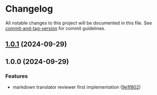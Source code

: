 # Changelog

All notable changes to this project will be documented in this file. See [commit-and-tag-version](https://github.com/absolute-version/commit-and-tag-version) for commit guidelines.

## [1.0.1](https://github.com/trystan2k/md-translator-reviewer/compare/v1.0.0...v1.0.1) (2024-09-29)

## 1.0.0 (2024-09-29)


### Features

* markdown translator reviewer first implementation ([9e1f802](https://github.com/trystan2k/md-translator-reviewer/commit/9e1f802278508c949ee6e6bf850a1c1399c3114b))
